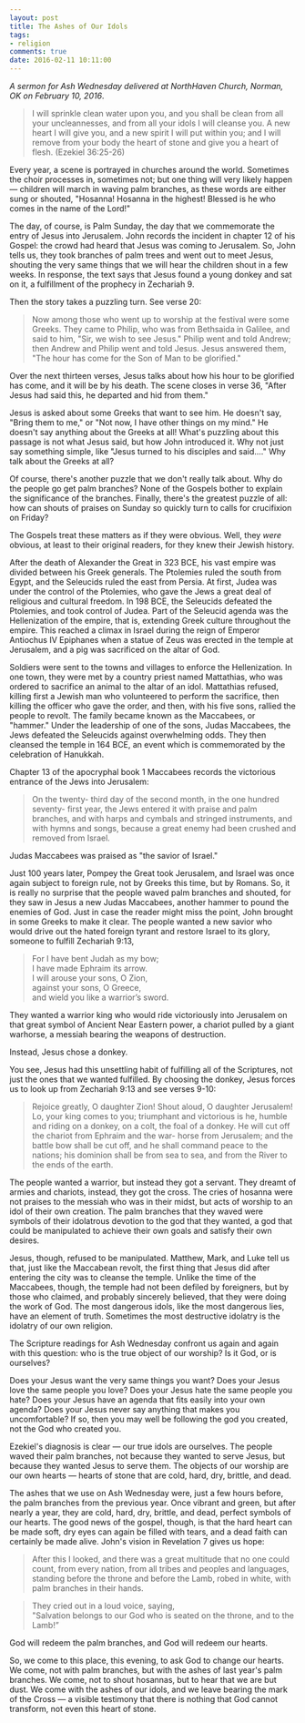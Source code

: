 ```yaml
---
layout: post
title: The Ashes of Our Idols
tags:
- religion
comments: true
date: 2016-02-11 10:11:00
---
```



*A sermon for Ash Wednesday delivered at NorthHaven Church, Norman, OK on February 10, 2016*.

>I will sprinkle clean water upon you, and you shall be clean from all your uncleannesses, and from all your idols I will cleanse you. A new heart I will give you, and a new spirit I will put within you; and I will remove from your body the heart of stone and give you a heart of flesh. (Ezekiel 36:25-26)

Every year, a scene is portrayed in churches around the world. Sometimes the choir processes in, sometimes not; but one thing will very likely happen — children will march in waving palm branches, as these words are either sung or shouted, "Hosanna! Hosanna in the highest! Blessed is he who comes in the name of the Lord!"

The day, of course, is Palm Sunday, the day that we commemorate the entry of Jesus into Jerusalem. John records the incident in chapter 12 of his Gospel: the crowd had heard that Jesus was coming to Jerusalem. So, John tells us, they took branches of palm trees and went out to meet Jesus, shouting the very same things that we will hear the children shout in a few weeks. In response, the text says that Jesus found a young donkey and sat on it, a fulfillment of the prophecy in Zechariah 9.

Then the story takes a puzzling turn. See verse 20:

>Now among those who went up to worship at the festival were some Greeks. They came to Philip, who was from Bethsaida in Galilee, and said to him, "Sir, we wish to see Jesus." Philip went and told Andrew; then Andrew and Philip went and told Jesus. Jesus answered them, "The hour has come for the Son of Man to be glorified."

Over the next thirteen verses, Jesus talks about how his hour to be glorified has come, and it will be by his death. The scene closes in verse 36, "After Jesus had said this, he departed and hid from them."

Jesus is asked about some Greeks that want to see him. He doesn't say, "Bring them to me," or "Not now, I have other things on my mind." He doesn't say anything about the Greeks at all! What's puzzling about this passage is not what Jesus said, but how John introduced it. Why not just say something simple, like "Jesus turned to his disciples and said...." Why talk about the Greeks at all?

<!-- It's puzzling — almost as puzzling as my talking about Palm Sunday here on Ash Wednesday, in a sermon that's supposed to be on a passage from Ezekiel about idolatry. -->

Of course, there's another puzzle that we don't really talk about. Why do the people go get palm branches? None of the Gospels bother to explain the significance of the branches. Finally, there's the greatest puzzle of all: how can shouts of praises on Sunday so quickly turn to calls for crucifixion on Friday?

The Gospels treat these matters as if they were obvious. Well, they *were* obvious, at least to their original readers, for they knew their Jewish history.

After the death of Alexander the Great in 323 BCE, his vast empire was divided between his Greek generals. The Ptolemies ruled the south from Egypt, and the Seleucids ruled the east from Persia. At first, Judea was under the control of the Ptolemies, who gave the Jews a great deal of religious and cultural freedom. In 198 BCE, the Seleucids defeated the Ptolemies, and took control of Judea.  Part of the Seleucid agenda was the Hellenization of the empire, that is, extending Greek culture throughout the empire. This reached a climax in Israel during the reign of Emperor Antiochus IV Epiphanes when a statue of Zeus was erected in the temple at Jerusalem, and a pig was sacrificed on the altar of God.

Soldiers were sent to the towns and villages to enforce the Hellenization. In one town, they were met by a country priest named Mattathias, who was ordered to sacrifice an animal to the altar of an idol. Mattathias refused, killing first a Jewish man who volunteered to perform the sacrifice, then killing the officer who gave the order, and then, with his five sons, rallied the people to revolt. The family became known as the Maccabees, or "hammer." Under the leadership of one of the sons, Judas Maccabees, the Jews defeated the Seleucids against overwhelming odds. They then cleansed the temple in 164 BCE, an event which is commemorated by the celebration of Hanukkah.

Chapter 13 of the apocryphal book 1 Maccabees records the victorious entrance of the Jews into Jerusalem:

>On the twenty- third day of the second month, in the one hundred seventy- first year, the Jews entered it with praise and palm branches, and with harps and cymbals and stringed instruments, and with hymns and songs, because a great enemy had been crushed and removed from Israel.

Judas Maccabees was praised as "the savior of Israel."

Just 100 years later, Pompey the Great took Jerusalem, and Israel was once again subject to foreign rule, not by Greeks this time, but by Romans. So, it is really no surprise that the people waved palm branches and shouted, for they saw in Jesus a new Judas Maccabees, another hammer to pound the enemies of God. Just in case the reader might miss the point, John brought in some Greeks to make it clear. The people wanted a new savior who would drive out the hated foreign tyrant and restore Israel to its glory, someone to fulfill Zechariah 9:13, 

>For I have bent Judah as my bow;  
>I have made Ephraim its arrow.  
>I will arouse your sons, O Zion,  
>against your sons, O Greece,  
>and wield you like a warrior’s sword.

They wanted a warrior king who would ride victoriously into Jerusalem on that great symbol of Ancient Near Eastern power, a chariot pulled by a giant warhorse, a messiah bearing the weapons of destruction.

Instead, Jesus chose a donkey. 

You see, Jesus had this unsettling habit of fulfilling all of the Scriptures, not just the ones that we wanted fulfilled. By choosing the donkey, Jesus forces us to look up from Zechariah 9:13 and see verses 9-10:

>Rejoice greatly, O daughter Zion!
>Shout aloud, O daughter Jerusalem!
>Lo, your king comes to you;
>triumphant and victorious is he,
>humble and riding on a donkey,
>on a colt, the foal of a donkey.
>He will cut off the chariot from Ephraim
>and the war- horse from Jerusalem;
>and the battle bow shall be cut off,
>and he shall command peace to the nations;
>his dominion shall be from sea to sea,
>and from the River to the ends of the earth.

The people wanted a warrior, but instead they got a servant. They dreamt of armies and chariots, instead, they got the cross. The cries of hosanna were not praises to the messiah who was in their midst, but acts of worship to an idol of their own creation. The palm branches that they waved were symbols of their idolatrous devotion to the god that they wanted, a god that could be manipulated to achieve their own goals and satisfy their own desires.

Jesus, though, refused to be manipulated. Matthew, Mark, and Luke tell us that, just like the Maccabean revolt, the first thing that Jesus did after entering the city was to cleanse the temple. Unlike the time of the Maccabees, though, the temple had not been defiled by foreigners, but by those who claimed, and probably sincerely believed, that they were doing the work of God. The most dangerous idols, like the most dangerous lies, have an element of truth. Sometimes the most destructive idolatry is the idolatry of our own religion.

The Scripture readings for Ash Wednesday confront us again and again  with this question: who is the true object of our worship? Is it God, or is ourselves? 

Does your Jesus want the very same things you want? Does your Jesus love the same people you love? Does your Jesus hate the same people you hate? Does your Jesus have an agenda that fits easily into your own agenda? Does your Jesus never say anything that makes you uncomfortable? If so, then you may well be following the god you created, not the God who created you. 

Ezekiel's diagnosis is clear — our true idols are ourselves. The people waved their palm branches, not because they wanted to serve Jesus, but because they wanted Jesus to serve them. The objects of our worship are our own hearts — hearts of stone that are cold, hard, dry, brittle, and dead. 

The ashes that we use on Ash Wednesday were, just a few hours before, the palm branches from the previous year. Once vibrant and green, but after nearly a year, they are cold, hard, dry, brittle, and dead, perfect symbols of our hearts. The good news of the gospel, though, is that the hard heart can be made soft, dry eyes can again be filled with tears, and a dead faith can certainly be made alive. John's vision in Revelation 7 gives us hope: 

> After this I looked, and there was a great multitude that no one could count, from every nation, from all tribes and peoples and languages, standing before the throne and before the Lamb, robed in white, with palm branches in their hands.

>They cried out in a loud voice, saying,  
>"Salvation belongs to our God who is seated on the throne, and to the Lamb!”

God will redeem the palm branches, and God will redeem our hearts.

So, we come to this place, this evening, to ask God to change our hearts. We come, not with palm branches, but with the ashes of last year's palm branches. We come, not to shout hosannas, but to hear that we are but dust. We come with the ashes of our idols, and we leave bearing the mark of the Cross — a visible testimony that there is nothing that God cannot transform, not even this heart of stone.
